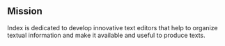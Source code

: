 



## Mission 

Index is dedicated to develop innovative text editors that help to organize textual information and make it available and useful to produce texts. 
